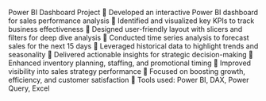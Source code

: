Power BI Dashboard Project
🔹 Developed an interactive Power BI dashboard for sales performance analysis
🔹 Identified and visualized key KPIs to track business effectiveness
🔹 Designed user-friendly layout with slicers and filters for deep dive analysis
🔹 Conducted time series analysis to forecast sales for the next 15 days
🔹 Leveraged historical data to highlight trends and seasonality
🔹 Delivered actionable insights for strategic decision-making
🔹 Enhanced inventory planning, staffing, and promotional timing
🔹 Improved visibility into sales strategy performance
🔹 Focused on boosting growth, efficiency, and customer satisfaction
🔹 Tools used: Power BI, DAX, Power Query, Excel
